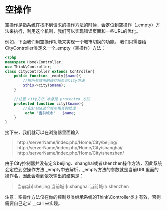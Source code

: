 # 空操作

空操作是指系统在找不到请求的操作方法的时候，会定位到空操作（_empty）方法来执行，利用这个机制，我们可以实现错误页面和一些URL的优化。

例如，下面我们用空操作功能来实现一个城市切换的功能。 我们只需要给CityController类定义一个_empty（空操作）方法：

```php
<?php
namespace Home\Controller;
use Think\Controller;
class CityController extends Controller{
    public function _empty($name){
        //把所有城市的操作解析到city方法
        $this->city($name);
    }

    //注意 city方法 本身是 protected 方法
    protected function city($name){
        //和$name这个城市相关的处理
         echo '当前城市' . $name;
    }
}
```

接下来，我们就可以在浏览器里面输入

>http://serverName/index.php/Home/City/beijing/
>http://serverName/index.php/Home/City/shanghai/
>http://serverName/index.php/Home/City/shenzhen/


由于City控制器并没有定义beijing、shanghai或者shenzhen操作方法，因此系统会定位到空操作方法 _empty中去解析，_empty方法的参数就是当前URL里面的操作名，因此会看到依次输出的结果是：

>当前城市:beijing
>当前城市:shanghai
>当前城市:shenzhen


注意：空操作方法仅在你的控制器类继承系统的Think\Controller类才有效，否则需要自己定义 __call 来实现。